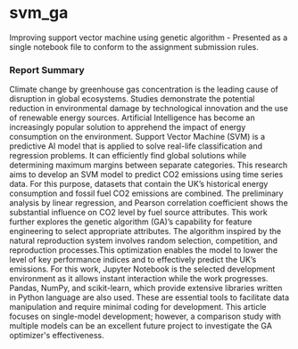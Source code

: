 # svm_ga
Improving support vector machine using genetic algorithm - Presented as a single notebook file to conform to the assignment submission rules.

### Report Summary ###
Climate change by greenhouse gas concentration is the leading cause of disruption in global ecosystems. Studies demonstrate the potential reduction in environmental damage by technological innovation and the use of renewable energy sources. Artificial Intelligence has become an increasingly popular solution to apprehend the impact of energy consumption on the environment. Support Vector Machine (SVM) is a predictive AI model that is applied to solve real-life classification and regression problems. It can efficiently find global solutions while determining maximum margins between separate categories. This research aims to develop an SVM model to predict CO2 emissions using time series data. For this purpose, datasets that contain the UK’s historical energy consumption and fossil fuel CO2 emissions are combined. The preliminary analysis by linear regression, and Pearson correlation coefficient shows the substantial influence on CO2 level by fuel source attributes. This work further explores the genetic algorithm (GA)’s capability for feature engineering to select appropriate attributes. The algorithm inspired by the natural reproduction system involves random selection, competition, and reproduction processes.This optimization enables the model to lower the level of key performance indices and to effectively predict the UK’s emissions. For this work, Jupyter Notebook is the selected development environment as it allows instant interaction while the work progresses. Pandas, NumPy, and scikit-learn, which provide extensive libraries written in Python language are also used. These are essential tools to facilitate data manipulation and require minimal coding for development. This article focuses on single-model development; however, a comparison study with multiple models can be an excellent future project to investigate the GA optimizer's effectiveness.

